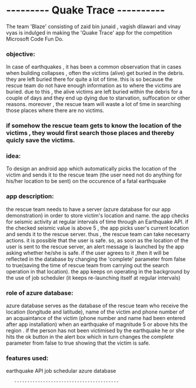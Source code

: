 # --------- Quake Trace ----------

The team 'Blaze' consisting of zaid bin junaid , vagish dilawari and vinay vyas is indulged in making the 'Quake Trace' app for the competition Microsoft Code Fun Do.

### objective:

In case of earthquakes , it has been a common observation that in cases when building collapses , often the victims (alive) get buried in the debris. they are left buried there for quite a lot of time. this is so because the rescue team do not have enough information as to where the victims are buried. due to this , the alive victims are left buried within the debris for a couple of days and they end up dying due to starvation, suffocation or other reasons. moreover , the rescue team will waste a lot of time in searching those places where there are no victims.
### if somehow the rescue team gets to know the location of the victims , they would first search those places and thereby quicly save the victims.

### idea:

To design an android app which automatically picks the location of the victim and sends it to the rescue team (the user need not do anything for his/her location to be sent) on the occurence of a fatal earthquake

### app description:

the rescue team needs to have a server (azure database for our app demonstration) in order to store victim's location and name. the app checks for seismic activity at regular intervals of time through an Earthquake API. if the checked seismic value is above 5 , the app picks user's current location and sends it to the rescue server. thus , the rescue team can take necesarry actions. it is possible that the user is safe. so, as soon as the location of the user is sent to the rescue server, an alert message is launched by the app asking whether he/she is safe. if the user agrees to it ,then it will be reflected in the database by changing the 'complete' parameter from false to true(saving the time of rescue team from carrying out the search operation in that location). the app keeps on operating in the background by the use of job scheduler (it keeps re-launching itself at regular intervals)

### role of azure database:

azure database serves as the database of the rescue team who receive the location (longitude and latitude), name of the victim and phone number of an acquaintance of the victim (phone number and name had been entered after app installation) when an earthquake of magnitude 5 or above hits the region . if the person has not been victimised by the earthquake he or she hits the ok button in the alert box which in turn changes the complete parameter from false to true showing that the victim is safe.

### features used: 
earthquake API
job schedular
azure database
       
       ----------------------------------------
